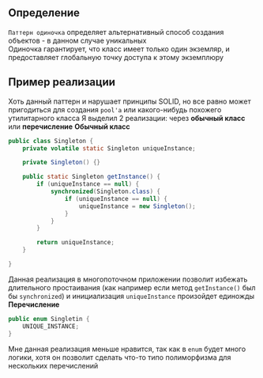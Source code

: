 ## Определение
`Паттерн одиночка` определяет альтернативный способ создания объектов - в данном случае уникальных  
Одиночка гарантирует, что класс имеет только один экземляр, и предоставляет глобальную точку доступа к этому экземплюру
## Пример реализации
Хоть данный паттерн и нарушает принципы SOLID, но все равно может пригодиться для создания `pool'а` или какого-нибудь похожего утилитарного класса
Я выделил 2 реализации: через **обычный класс** или **перечисление**
**Обычный класс**
```java
public class Singleton {
	private volatile static Singleton uniqueInstance;

	private Singleton() {}

	public static Singleton getInstance() {
		if (uniqueInstance == null) {
			synchronized(Singleton.class) {
				if (uniqueInstance == null) {
					uniqueInstance = new Singleton();
				}
			}
		}

		return uniqueInstance;
	}

}
```
Данная реализация в многопоточном приложении позволит избежать длительного простаивания (как например если метод `getInstance()` был бы `synchronized`) и инициализация `uniqueInstance` произойдет единожды
**Перечисление**
```java
public enum Singletin {
	UNIQUE_INSTANCE;
}
```
Мне данная реализация меньше нравится, так как в `enum` будет много логики, хотя он позволит сделать что-то типо полиморфизма для нескольких перечислений 